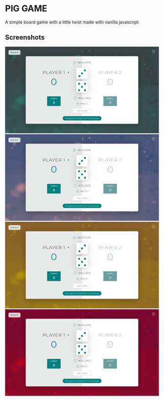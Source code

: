 # PIG GAME

A simple board game with a little twist made with vanilla javascript.

## Screenshots

<img src="sc1.png" width="600px"><br>
<img src="sc2.png" width="600px"><br>
<img src="sc3.png" width="600px"><br>
<img src="sc4.png" width="600px">

